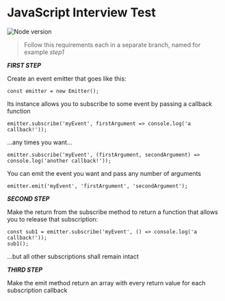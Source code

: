 # JavaScript Interview Test

![Node version](https://img.shields.io/node/v/uno-zen.svg?style=flat-square)

>Follow this requirements each in a separate branch, named for example *step1*

***FIRST STEP***

Create an event emitter that goes like this:
 
`const emitter = new Emitter();`
 
Its instance allows you to subscribe to some event by passing a callback function

`emitter.subscribe('myEvent', firstArgument => console.log('a callback!'));`

 ...any times you want...

`emitter.subscribe('myEvent', (firstArgument, secondArgument) => console.log('another callback!'));`

You can emit the event you want and pass any number of arguments

`emitter.emit('myEvent', 'firstArgument', 'secondArgument');`

***SECOND STEP***

Make the return from the subscribe method to return a function that allows you to release that subscription:
```
const sub1 = emitter.subscribe('myEvent', () => console.log('a callback!'));
sub1();
```
...but all other subscriptions shall remain intact

***THIRD STEP***

Make the emit method return an array with every return value for each subscription callback

